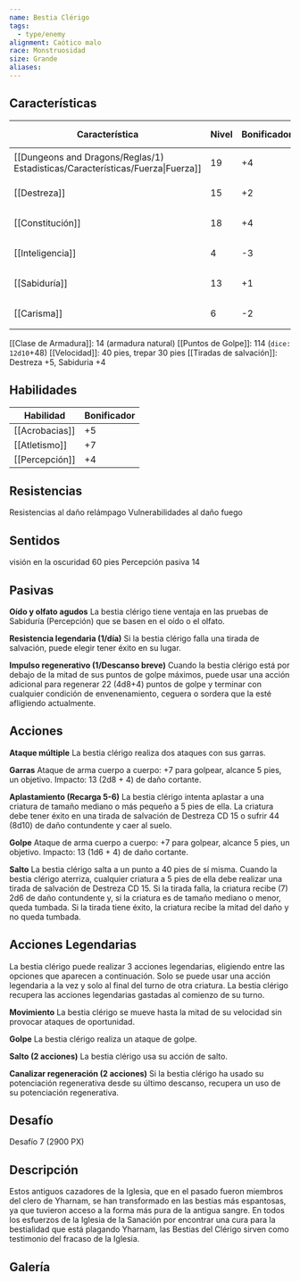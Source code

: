 ```yaml
---
name: Bestia Clérigo
tags:
  - type/enemy
alignment: Caótico malo
race: Monstruosidad
size: Grande
aliases:
---
```


## Características

| Característica                                                                 | Nivel | Bonificador | Lanzar dado      |
| ------------------------------------------------------------------------------ | ----- | ----------- | ---------------- |
| [[Dungeons and Dragons/Reglas/1) Estadisticas/Características/Fuerza\|Fuerza]] | 19    | +4          | `dice: 1d20 + 0` |
| [[Destreza]]                                                                   | 15    | +2          | `dice: 1d20 + 0` |
| [[Constitución]]                                                               | 18    | +4          | `dice: 1d20 + 0` |
| [[Inteligencia]]                                                               | 4     | -3          | `dice: 1d20 + 0` |
| [[Sabiduría]]                                                                  | 13    | +1          | `dice: 1d20 + 0` |
| [[Carisma]]                                                                    | 6     | -2          | `dice: 1d20 + 0` |

[[Clase de Armadura]]: 14 (armadura natural)
[[Puntos de Golpe]]: 114 (`dice: 12d10`+48)
[[Velocidad]]: 40 pies, trepar 30 pies
[[Tiradas de salvación]]: Destreza +5, Sabiduria +4

## Habilidades

| Habilidad      | Bonificador |
| -------------- | ----------- |
| [[Acrobacias]] | +5          |
| [[Atletismo]]  | +7          |
| [[Percepción]] | +4          |

## Resistencias

Resistencias al daño relámpago
Vulnerabilidades al daño fuego

## Sentidos

visión en la oscuridad 60 pies
Percepción pasiva 14

## Pasivas

**Oído y olfato agudos**
La bestia clérigo tiene ventaja en las pruebas de Sabiduría (Percepción) que se basen en el oído o el olfato.

**Resistencia legendaria (1/día)**
Si la bestia clérigo falla una tirada de salvación, puede elegir tener éxito en su lugar.

**Impulso regenerativo (1/Descanso breve)**
Cuando la bestia clérigo está por debajo de la mitad de sus puntos de golpe máximos, puede usar una acción adicional para regenerar 22 (4d8+4) puntos de golpe y terminar con cualquier condición de envenenamiento, ceguera o sordera que la esté afligiendo actualmente.

## Acciones

**Ataque múltiple**
La bestia clérigo realiza dos ataques con sus garras.

**Garras**
Ataque de arma cuerpo a cuerpo: +7 para golpear, alcance 5 pies, un objetivo.
Impacto: 13 (2d8 + 4) de daño cortante.

**Aplastamiento (Recarga 5-6)**
La bestia clérigo intenta aplastar a una criatura de tamaño mediano o más pequeño a 5 pies de ella. La criatura debe tener éxito en una tirada de salvación de Destreza CD 15 o sufrir 44 (8d10) de daño contundente y caer al suelo.

**Golpe**
Ataque de arma cuerpo a cuerpo: +7 para golpear, alcance 5 pies, un objetivo.
Impacto: 13 (1d6 + 4) de daño cortante.

**Salto**
La bestia clérigo salta a un punto a 40 pies de sí misma. Cuando la bestia clérigo aterriza, cualquier criatura a 5 pies de ella debe realizar una tirada de salvación de Destreza CD 15. Si la tirada falla, la criatura recibe (7) 2d6 de daño contundente y, si la criatura es de tamaño mediano o menor, queda tumbada. Si la tirada tiene éxito, la criatura recibe la mitad del daño y no queda tumbada.

## Acciones Legendarias

La bestia clérigo puede realizar 3 acciones legendarias, eligiendo entre las opciones que aparecen a continuación. Solo se puede usar una acción legendaria a la vez y solo al final del turno de otra criatura. La bestia clérigo recupera las acciones legendarias gastadas al comienzo de su turno.

**Movimiento**
La bestia clérigo se mueve hasta la mitad de su velocidad sin provocar ataques de oportunidad.

**Golpe**
La bestia clérigo realiza un ataque de golpe.

**Salto (2 acciones)**
La bestia clérigo usa su acción de salto.

**Canalizar regeneración (2 acciones)**
Si la bestia clérigo ha usado su potenciación regenerativa desde su último descanso, recupera un uso de su potenciación regenerativa.

## Desafío

Desafío 7 (2900 PX)

## Descripción

Estos antiguos cazadores de la Iglesia, que en el pasado fueron miembros del clero de Yharnam, se han transformado en las bestias más espantosas, ya que tuvieron acceso a la forma más pura de la antigua sangre. En todos los esfuerzos de la Iglesia de la Sanación por encontrar una cura para la bestialidad que está plagando Yharnam, las Bestias del Clérigo sirven como testimonio del fracaso de la Iglesia.

## Galería

